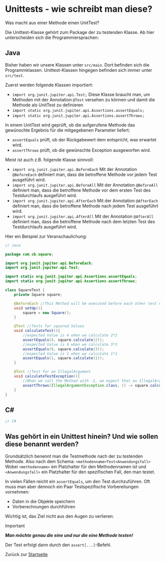 # Unittests - wie schreibt man diese?

Was macht aus einer Methode einen UnitTest?

Die Unittest-Klasse gehört zum Package der zu testenden Klasse. Ab hier unterscheiden sich die Programmiersprachen:

## Java

Bisher haben wir unsere Klassen unter `src/main`. Dort befinden sich die Programmklassen. Unittest-Klassen hingegen befinden sich immer unter `src/test`.

Zuerst werden folgende Klassen importiert:
- `import org.junit.jupiter.api.Test;`
Diese Klasse braucht man, um Methoden mit der Annotation `@Test` versehen zu können und damit die Methode als UnitTest zu definieren
- `import static org.junit.jupiter.api.Assertions.assertEquals;`
- `import static org.junit.jupiter.api.Assertions.assertThrows;`

In einem UnitTest wird geprüft, ob die aufgerufene Methode das gewünschte Ergebnis für die mitgegebenen Parameter liefert:
- `assertEquals` prüft, ob der Rückgabewert dem entspricht, was erwartet wird. 
- `assertThrows` prüft, ob die gewünschte Exception ausgeworfen wird.

Meist ist auch z.B. folgende Klasse sinnvoll:
- `import org.junit.jupiter.api.BeforeEach`
Mit der Annotation `@BeforeEach` definiert man, dass die betroffene Methode vor jedem Test ausgeführt wird.
- `import org.junit.jupiter.api.BeforeAll`
Mit der Annotation `@BeforeAll` definiert man, dass die betroffene Methode vor dem ersten Test des Testdurchlaufs ausgeführt wird.
- `import org.junit.jupiter.api.AfterEach`
Mit der Annotation `@AfterEach` definiert man, dass die betroffene Methode nach jedem Test ausgeführt wird.
- `import org.junit.jupiter.api.AfterAll`
Mit der Annotation `@AfterAll` definiert man, dass die betroffene Methode nach dem letzten Test des Testdurchlaufs ausgeführt wird.

Hier ein Beispiel zur Veranschaulichung:

```java
// Java 

package com.cb.square;

import org.junit.jupiter.api.BeforeEach;
import org.junit.jupiter.api.Test;

import static org.junit.jupiter.api.Assertions.assertEquals;
import static org.junit.jupiter.api.Assertions.assertThrows;

class SquareTest {
    private Square square;

    @BeforeEach //This Method will be executed before each other test method
    void setUp(){
        square = new Square();
    }

    @Test //Tests for squared Values
    void calculateTest(){
        //expected Value is 4 when we calculate 2*2
        assertEquals(4, square.calculate(2));
        //expected Value is 9 when we calculate 3*3
        assertEquals(9, square.calculate(3));
        //expected Value is 1 when we calculate 1*1
        assertEquals(1, square.calculate(1));
    }

    @Test //Test for an IllegalArgument
    void calculateTestException(){
        //When we call the Method with -1, we expect that an IllegalArgumentException is thrown
        assertThrows(IllegalArgumentException.class, () -> square.calculate(-1));
    }
}
```


## C#

```csharp
// C# 

```

## Was gehört in ein Unittest hinein? Und wie sollen diese benannt werden?

Grundsätzlich benennt man die Testmethode nach der zu testenden Methode. Also nach dem Schema:
`<methodenname>Test<Anwendungsfall>`
Wobei `<methodenname>` ein Platzhalter für den Methodennamen ist und `<Anwendungsfall>` ein Platzhalter für den spezifischen Fall, den man testet. 

In vielen Fällen reicht ein `assertEquals`, um den Test durchzuführen. Oft muss man aber dennoch ein Paar Testspezifische Vorbereitungen vornehmen:
- Daten in die Objekte speichern
- Vorberechnungen durchführen

Wichtig ist, das Ziel nicht aus den Augen zu verlieren: 
> [!IMPORTANT]
> ***Man möchte genau die eine und nur die eine Methode testen!***

Der Test erfolgt dann durch den `assert[...]`-Befehl.

Zurück zur [Startseite](README.md)